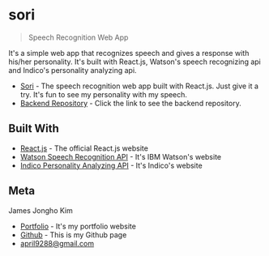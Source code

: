 # sori
> Speech Recognition Web App

It's a simple web app that recognizes speech and gives a response with his/her personality. It's built with React.js, Watson's speech recognizing api and Indico's personality analyzing api.

* [Sori](https://april9288.github.io/sori/) - The speech recognition web app built with React.js. Just give it a try. It's fun to see my personality with my speech.
* [Backend Repository](https://github.com/april9288/sori_api) - Click the link to see the backend repository.

## Built With

* [React.js](https://reactjs.org/) - The official React.js website
* [Watson Speech Recognition API](https://www.ibm.com/watson/) - It's IBM Watson's website
* [Indico Personality Analyzing API](https://indico.io/) - It's Indico's website

## Meta

James Jongho Kim 
- [Portfolio](https://april9288.github.io/) - It's my portfolio website
- [Github](https://github.com/april9288) - This is my Github page
- april9288@gmail.com
